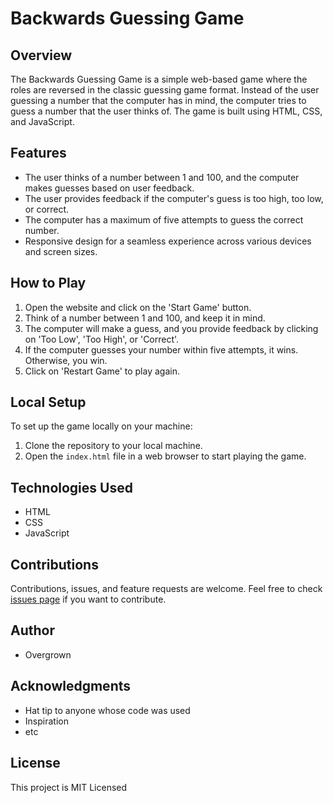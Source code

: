 # Backwards Guessing Game

## Overview
The Backwards Guessing Game is a simple web-based game where the roles are reversed in the classic guessing game format. Instead of the user guessing a number that the computer has in mind, the computer tries to guess a number that the user thinks of. The game is built using HTML, CSS, and JavaScript.

## Features
- The user thinks of a number between 1 and 100, and the computer makes guesses based on user feedback.
- The user provides feedback if the computer's guess is too high, too low, or correct.
- The computer has a maximum of five attempts to guess the correct number.
- Responsive design for a seamless experience across various devices and screen sizes.

## How to Play
1. Open the website and click on the 'Start Game' button.
2. Think of a number between 1 and 100, and keep it in mind.
3. The computer will make a guess, and you provide feedback by clicking on 'Too Low', 'Too High', or 'Correct'.
4. If the computer guesses your number within five attempts, it wins. Otherwise, you win.
5. Click on 'Restart Game' to play again.

## Local Setup
To set up the game locally on your machine:
1. Clone the repository to your local machine.
2. Open the `index.html` file in a web browser to start playing the game.

## Technologies Used
- HTML
- CSS
- JavaScript

## Contributions
Contributions, issues, and feature requests are welcome. Feel free to check [issues page](https://github.com/0vergrown/Backwards-Guessing-Game/issues) if you want to contribute.

## Author
- Overgrown

## Acknowledgments
- Hat tip to anyone whose code was used
- Inspiration
- etc

## License
This project is MIT Licensed
